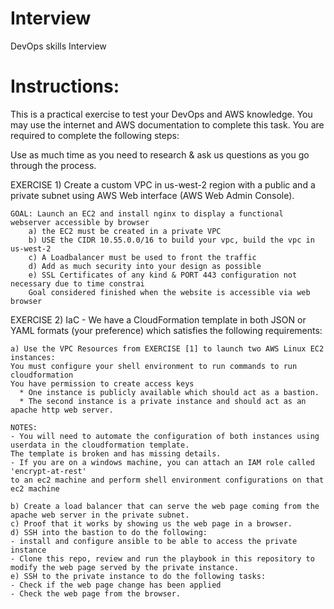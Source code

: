 # Interview
DevOps skills Interview

# Instructions:
This is a practical exercise to test your DevOps and AWS knowledge. You may use the internet and AWS documentation to complete this task. You are required to complete the following steps:

Use as much time as you need to research & ask us questions as you go through the process.

EXERCISE 1) Create a custom VPC in us-west-2 region with a public and a private subnet using AWS Web interface (AWS Web Admin Console). 

    GOAL: Launch an EC2 and install nginx to display a functional webserver accessible by browser
        a) the EC2 must be created in a private VPC
        b) USE the CIDR 10.55.0.0/16 to build your vpc, build the vpc in us-west-2
        c) A Loadbalancer must be used to front the traffic
        d) Add as much security into your design as possible
        e) SSL Certificates of any kind & PORT 443 configuration not necessary due to time constrai
        Goal considered finished when the website is accessible via web browser

EXERCISE 2) IaC - We have a CloudFormation template in both JSON or YAML formats (your preference) 
which satisfies the following requirements:

    a) Use the VPC Resources from EXERCISE [1] to launch two AWS Linux EC2 instances:
    You must configure your shell environment to run commands to run cloudformation
    You have permission to create access keys
      * One instance is publicly available which should act as a bastion.
      * The second instance is a private instance and should act as an apache http web server.
    
    NOTES: 
    - You will need to automate the configuration of both instances using userdata in the cloudformation template. 
    The template is broken and has missing details.
    - If you are on a windows machine, you can attach an IAM role called 'encrypt-at-rest' 
    to an ec2 machine and perform shell environment configurations on that ec2 machine

    b) Create a load balancer that can serve the web page coming from the apache web server in the private subnet.
    c) Proof that it works by showing us the web page in a browser. 
    d) SSH into the bastion to do the following:
    - install and configure ansible to be able to access the private instance
    - Clone this repo, review and run the playbook in this repository to modify the web page served by the private instance.
    e) SSH to the private instance to do the following tasks:
    - Check if the web page change has been applied
    - Check the web page from the browser.
    
